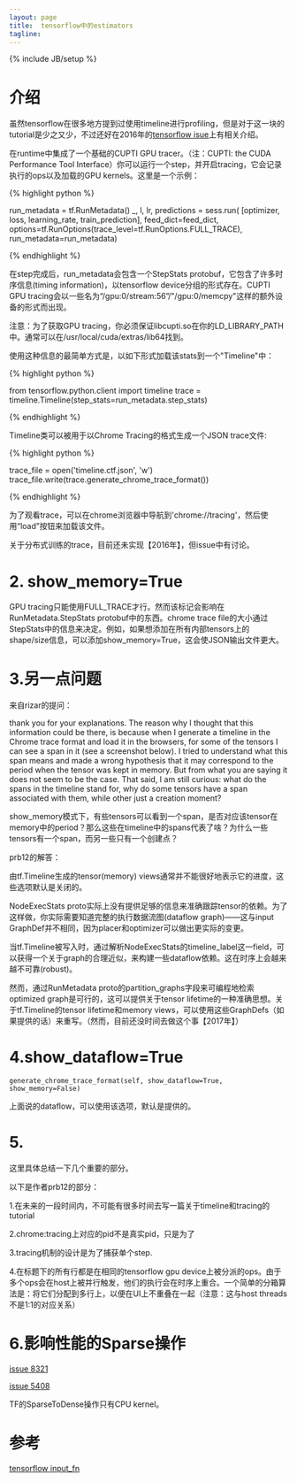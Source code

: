 ```yaml
---
layout: page
title:  tensorflow中的estimators
tagline: 
---
```

{% include JB/setup %}

# 介绍

虽然tensorflow在很多地方提到过使用timeline进行profiling，但是对于这一块的tutorial是少之又少，不过还好在2016年的[tensorflow isue](https://github.com/tensorflow/tensorflow/issues/1824#issuecomment-244251867)上有相关介绍。

在runtime中集成了一个基础的CUPTI GPU tracer。（注：CUPTI: the CUDA Performance Tool Interface）你可以运行一个step，并开启tracing，它会记录执行的ops以及加载的GPU kernels。这里是一个示例：

{% highlight python %}

run_metadata = tf.RunMetadata()
_, l, lr, predictions = sess.run(
            [optimizer, loss, learning_rate, train_prediction],
            feed_dict=feed_dict,
            options=tf.RunOptions(trace_level=tf.RunOptions.FULL_TRACE),
            run_metadata=run_metadata)

{% endhighlight %}

在step完成后，run_metadata会包含一个StepStats protobuf，它包含了许多时序信息(timing information)，以tensorflow device分组的形式存在。CUPTI GPU tracing会以一些名为“/gpu:0/stream:56”/"/gpu:0/memcpy"这样的额外设备的形式而出现。


注意：为了获取GPU tracing，你必须保证libcupti.so在你的LD_LIBRARY_PATH中。通常可以在/usr/local/cuda/extras/lib64找到。

使用这种信息的最简单方式是，以如下形式加载该stats到一个"Timeline"中：

{% highlight python %}

from tensorflow.python.client import timeline
trace = timeline.Timeline(step_stats=run_metadata.step_stats)

{% endhighlight %}

Timeline类可以被用于以Chrome Tracing的格式生成一个JSON trace文件:

{% highlight python %}

trace_file = open('timeline.ctf.json', 'w')
trace_file.write(trace.generate_chrome_trace_format())

{% endhighlight %}

为了观看trace，可以在chrome浏览器中导航到'chrome://tracing'，然后使用“load”按钮来加载该文件。

关于分布式训练的trace，目前还未实现【2016年】，但issue中有讨论。

# 2. show_memory=True

GPU tracing只能使用FULL_TRACE才行。然而该标记会影响在RunMetadata.StepStats protobuf中的东西。chrome trace file的大小通过StepStats中的信息来决定。例如，如果想添加在所有内部tensors上的shape/size信息，可以添加show_memory=True，这会使JSON输出文件更大。

# 3.另一点问题
	
来自rizar的提问：


thank you for your explanations. The reason why I thought that this information could be there, is because when I generate a timeline in the Chrome trace format and load it in the browsers, for some of the tensors I can see a span in it (see a screenshot below). I tried to understand what this span means and made a wrong hypothesis that it may correspond to the period when the tensor was kept in memory. But from what you are saying it does not seem to be the case. That said, I am still curious: what do the spans in the timeline stand for, why do some tensors have a span associated with them, while other just a creation moment?

show_memory模式下，有些tensors可以看到一个span，是否对应该tensor在memory中的period？那么这些在timeline中的spans代表了啥？为什么一些tensors有一个span，而另一些只有一个创建点？

prb12的解答：

由tf.Timeline生成的tensor(memory) views通常并不能很好地表示它的进度，这些选项默认是关闭的。

NodeExecStats proto实际上没有提供足够的信息来准确跟踪tensor的依赖。为了这样做，你实际需要知道完整的执行数据流图(dataflow graph)——这与input GraphDef并不相同，因为placer和optimizer可以做出更实际的变更。

当tf.Timeline被写入时，通过解析NodeExecStats的timeline_label这一field，可以获得一个关于graph的合理近似，来构建一些dataflow依赖。这在时序上会越来越不可靠(robust)。

然而，通过RunMetadata proto的partition_graphs字段来可编程地检索optimized graph是可行的，这可以提供关于tensor lifetime的一种准确思想。关于tf.Timeline的tensor lifetime和memory views，可以使用这些GraphDefs（如果提供的话）来重写。（然而，目前还没时间去做这个事【2017年】）

# 4.show_dataflow=True

	generate_chrome_trace_format(self, show_dataflow=True, show_memory=False)

上面说的dataflow，可以使用该选项，默认是提供的。

# 5.

这里具体总结一下几个重要的部分。

以下是作者prb12的部分：

1.在未来的一段时间内，不可能有很多时间去写一篇关于timeline和tracing的tutorial

2.chrome:tracing上对应的pid不是真实pid，只是为了

3.tracing机制的设计是为了捕获单个step.

4.在标题下的所有行都是在相同的tensorflow gpu device上被分派的ops。由于多个ops会在host上被并行触发，他们的执行会在时序上重合。一个简单的分箱算法是：将它们分配到多行上，以便在UI上不重叠在一起（注意：这与host threads不是1:1的对应关系）

# 6.影响性能的Sparse操作

[issue 8321](https://github.com/tensorflow/tensorflow/issues/8321)

[issue 5408](https://github.com/tensorflow/tensorflow/issues/5408)

TF的SparseToDense操作只有CPU kernel。

# 参考

[tensorflow input_fn](https://www.tensorflow.org/get_started/input_fn)
